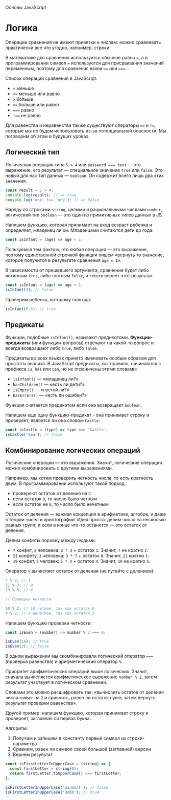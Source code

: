 Основы JavaScript

# Логика

Операции сравнения не имеют привязки к числам: можно сравнивать практически все что угодно, например, строки.

В математике для сравнения используется обычное равно `=`, а в программировании символ `=` используется для присваивания значений переменным, поэтому для сравнения взяли `==` или `===`.

Список операций сравнения в JavaScript:

- `<` меньше
- `<=` меньше или равно
- `>` больше
- `>=` больше или равно
- `===` равно
- `!==` не равно

Для равенства и неравенства также существуют операторы `==` и `!=`, которые мы не будем использовать из-за потенциальной опасности. Мы поговорим об этом в будущих уроках.

## Логический тип

Логическая операция типа `5 > 4` или `password === text` — это выражение, его результат — специальное значение `true` или `false`. Это новый для нас тип данных — `boolean`. Он содержит всего лишь два этих значения.

```javascript
const result = 5 > 4;
console.log(result); // => true
console.log('one' !== 'one'); // => false
```

Наряду со строками `string`, целыми и рациональными числами `number`, логический тип `boolean` — это один из примитивных типов данных в JS.

Напишем функцию, которая принимает на вход возраст ребенка и определяет, младенец ли он. Младенцами считаются дети до года:

```javascript
const isInfant = (age) => age < 1;
```

Пользуемся тем фактом, что любая операция — это выражение, поэтому единственной строчкой функции пишем «вернуть то значение, которое получится в результате сравнения `age < 1`».

В зависимости от пришедшего аргумента, сравнение будет либо истинным `true`, либо ложным `false`, и `return` вернет этот результат.

```javascript
const isInfant = (age) => age < 1;
isInfant(3); // false
```

Проверим ребенка, которому полгода:

```javascript
isInfant(0.5); // true
```

## Предикаты

Функции, подобные `isInfant()`, называют _предикатами_. **Функции-предикаты** (или функции-вопросы) отвечают на какой-то вопрос и всегда возвращают либо `true`, либо `false`.

Предикаты во всех языках принято именовать особым образом для простоты анализа. В JavaScript предикаты, как правило, начинаются с префикса `is`, `has` или `can`, но не ограничены этими словами:

- `isInfant()` — «младенец ли?»
- `hasChildren()` — «есть ли дети?»
- `isEmpty()` — «пустой ли?»
- `hasErrors()` — «есть ли ошибки?»

Функция считается предикатом если она возвращает `boolean`.

Напишем еще одну функцию-предикат - она принимает строку и проверяет, является ли она словом `Castle`:

```javascript
const isCastle = (type) => type === 'Castle';
isCastle('Sea'); // false
```

## Комбинирование логических операций

Логические операции — это выражения. Значит, логические операции можно комбинировать с другими выражениями.

Например, мы хотим проверить четность числа, то есть кратность двум. В программировании используют такой подход:

- проверяют остаток от деления на `2`
- если остаток `0`, то число было четным
- если остаток не `0`, то число было нечетным

Остаток от деления — важная концепция в арифметике, алгебре, и даже в теории чисел и криптографии. Идея проста: делим число на несколько равных групп, и если в конце что-то останется — это остаток от деления.

Делим конфеты поровну между людьми:

- `7` конфет, `2` человека: `2 * 3` + остаток `1`. Значит, `7` не кратно `2`.
- `21` конфету, `3` человека: `3 * 7` + остаток `0`. Значит, `21` кратно `3`.
- `19` конфет, `5` человек: `5 * 3` + остаток `4`. Значит, `19` не кратно `5`.

Оператор `%` вычисляет остаток от деления (не путайте с делением):

```javascript
7 % 2; // 1
21 % 3; // 0
19 % 5; // 4

// Проверка четности

10 % 2; // 10 четное, так как остаток 0
9 % 2; // 9 нечетное, так как остаток 1
```

Напишем функцию проверки четности:

```javascript
const isEven = (number) => number % 2 === 0;

isEven(10); // true
isEven(3); // false
```

В одном выражении мы скомбинировали логический оператор `===` (проверка равенства) и арифметический оператор `%`.

Приоритет арифметических операций выше логических. Значит, сначала вычисляется арифметическое выражение `number % 2`, затем результат участвует в логическом сравнении.

Словами это можно расшифровать так: «вычислить остаток от деления числа `number` на `2` и сравнить, равен ли остаток нулю; затем вернуть результат проверки равенства».

Другой пример: напишем функцию, которая принимает строку и проверяет, заглавная ли первая буква.

Алгоритм:

1. Получим и запишем в константу первый символ из строки-параметра
2. Сравним, равен ли символ своей большой (заглавной) версии
3. Вернем результат

```javascript
const isFirstLetterInUpperCase = (string) => {
  const firstLetter = string[0];
  return firstLetter.toUpperCase() === firstLetter;
};

isFirstLetterInUpperCase('marmont'); // false
isFirstLetterInUpperCase('Robb'); // true
```
